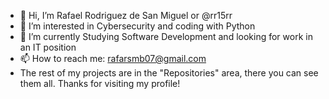 - 👋 Hi, I’m Rafael Rodriguez de San Miguel or @rr15rr
- 👀 I’m interested in Cybersecurity and coding with Python
- 🌱 I’m currently Studying Software Development and looking for work in an IT position
- 📫 How to reach me: rafarsmb07@gmail.com
- The rest of my projects are in the "Repositories" area, there you can see them all. Thanks for visiting my profile!

<!---
rr15rr/rr15rr is a ✨ special ✨ repository because its `README.md` (this file) appears on your GitHub profile.
You can click the Preview link to take a look at your changes.
--->
